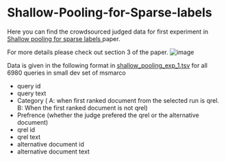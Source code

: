 # Shallow-Pooling-for-Sparse-labels
Here you can find the crowdsourced judged data for first experiment in [Shallow pooling for sparse labels
](https://arxiv.org/abs/2109.00062) paper. 

For more details please check out section 3 of the paper.
![image](https://user-images.githubusercontent.com/43349991/133142682-61f43445-d804-4d68-b280-ec3ffd759cc2.png)

Data is given in the following format in [shallow_pooling_exp_1.tsv](https://github.com/Narabzad/Shallow-Pooling-for-Sparse-labels/blob/main/shallow_pooling_exp_1.tsv) for all 6980 queries in small dev set of msmarco
- query id
- query text
- Category ( A: when first ranked document from the selected run is qrel. B: When the first ranked document is not qrel)
- Prefrence (whether the judge prefered the qrel or the alternative document)
- qrel id
- qrel text
- alternative document id
- alternative document text
